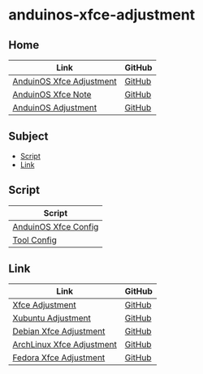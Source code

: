 

# anduinos-xfce-adjustment




## Home

| Link | GitHub |
| ---- | ------ |
| [AnduinOS Xfce Adjustment](https://samwhelp.github.io/anduinos-xfce-adjustment/) | [GitHub](https://github.com/samwhelp/anduinos-xfce-adjustment) |
| [AnduinOS Xfce Note](https://samwhelp.github.io/note-about-anduinos-xfce/) | [GitHub](https://github.com/samwhelp/note-about-anduinos-xfce) |
| [AnduinOS Adjustment](https://samwhelp.github.io/anduinos-adjustment/) | [GitHub](https://github.com/samwhelp/anduinos-adjustment) |




## Subject

* [Script](#script)
* [Link](#link)




## Script

| Script |
| ---- |
| [AnduinOS Xfce Config](https://github.com/samwhelp/anduinos-xfce-adjustment/tree/main/prototype/main/xfce-config/full/Main) |
| [Tool Config](https://github.com/samwhelp/anduinos-adjustment/tree/main/prototype/main/tool-config/part) |




## Link

| Link | GitHub |
| ---- | ------ |
| [Xfce Adjustment](https://samwhelp.github.io/xfce-adjustment/) | [GitHub](https://github.com/samwhelp/xfce-adjustment) |
| [Xubuntu Adjustment](https://samwhelp.github.io/xubuntu-adjustment/) | [GitHub](https://github.com/samwhelp/xubuntu-adjustment) |
| [Debian Xfce Adjustment](https://samwhelp.github.io/debian-xfce-adjustment/) | [GitHub](https://github.com/samwhelp/debian-xfce-adjustment) |
| [ArchLinux Xfce Adjustment](https://samwhelp.github.io/archlinux-xfce-adjustment/) | [GitHub](https://github.com/samwhelp/archlinux-xfce-adjustment) |
| [Fedora Xfce Adjustment](https://samwhelp.github.io/fedora-xfce-adjustment/) | [GitHub](https://github.com/samwhelp/fedora-xfce-adjustment) |
